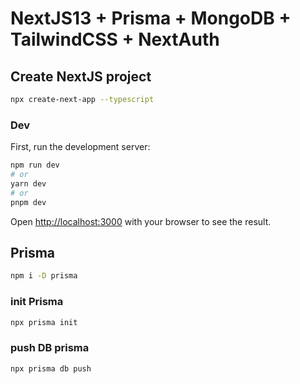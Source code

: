 # NextJS13 + Prisma + MongoDB + TailwindCSS + NextAuth

## Create NextJS project

```bash
npx create-next-app --typescript
```

### Dev

First, run the development server:

```bash
npm run dev
# or
yarn dev
# or
pnpm dev
```

Open [http://localhost:3000](http://localhost:3000) with your browser to see the result.

## Prisma

```bash
npm i -D prisma
```

### init Prisma

```bash
npx prisma init
```

### push DB prisma

```bash
npx prisma db push
```

